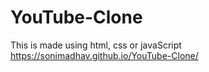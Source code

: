 # YouTube-Clone
This is made using html, css or javaScript
 https://sonimadhav.github.io/YouTube-Clone/
